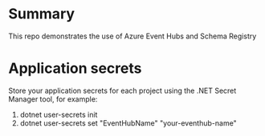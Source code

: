 # Summary
This repo demonstrates the use of Azure Event Hubs and Schema Registry

# Application secrets
Store your application secrets for each project using the .NET Secret Manager tool, for example:
1. dotnet user-secrets init
2. dotnet user-secrets set "EventHubName" "your-eventhub-name" 